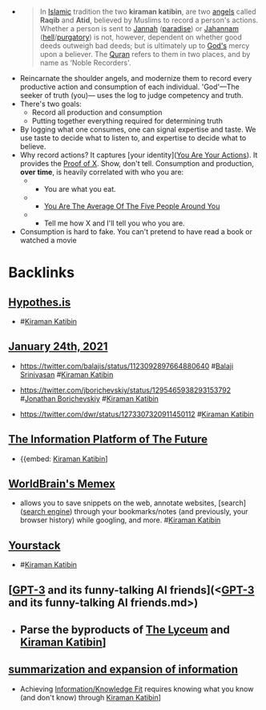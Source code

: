 - > In [Islamic](https://en.wikipedia.org/wiki/Islam) tradition the two **kiraman katibin**, are two [angels](https://en.wikipedia.org/wiki/Islamic_view_of_angels) called **Raqib** and **Atid**, believed by Muslims to record a person's actions. Whether a person is sent to [Jannah](https://en.wikipedia.org/wiki/Jannah) ([paradise](https://en.wikipedia.org/wiki/Paradise)) or [Jahannam](https://en.wikipedia.org/wiki/Jahannam) ([hell](https://en.wikipedia.org/wiki/Hell)/[purgatory](https://en.wikipedia.org/wiki/Purgatory)) is not, however, dependent on whether good deeds outweigh bad deeds; but is ultimately up to [God's](https://en.wikipedia.org/wiki/God_in_Islam) mercy upon a believer. The [Quran](https://en.wikipedia.org/wiki/Quran) refers to them in two places, and by name as ‘Noble Recorders'.
- Reincarnate the shoulder angels, and modernize them to record every productive action and consumption of each individual. 'God'—The seeker of truth (you)— uses the log to judge competency and truth.
- There's two goals:
    - Record all production and consumption
    - Putting together everything required for determining truth
- By logging what one consumes, one can signal expertise and taste. We use taste to decide what to listen to, and expertise to decide what to believe.
- Why record actions? It captures [your identity]([You Are Your Actions](<You Are Your Actions.md>)). It provides the [Proof of X](<Proof of X.md>). Show, don't tell. Consumption and production, __over time__, is heavily correlated with who you are:
    - - You are what you eat.
    - - [You Are The Average Of The Five People Around You](https://medium.com/the-polymath-project/you-are-the-average-of-the-five-people-you-spend-the-most-time-with-a2ea32d08c72)
    - - Tell me how X and I'll tell you who you are.
-  Consumption is hard to fake. You can't pretend to have read a book or watched a movie

# Backlinks
## [Hypothes.is](<Hypothes.is.md>)
- #[Kiraman Katibin](<Kiraman Katibin.md>)

## [January 24th, 2021](<January 24th, 2021.md>)
- https://twitter.com/balajis/status/1123092897664880640 #[Balaji Srinivasan](<Balaji Srinivasan.md>) #[Kiraman Katibin](<Kiraman Katibin.md>)

- https://twitter.com/jborichevskiy/status/1295465938293153792 #[Jonathan Borichevskiy](<Jonathan Borichevskiy.md>) #[Kiraman Katibin](<Kiraman Katibin.md>)

- https://twitter.com/dwr/status/1273307320911450112 #[Kiraman Katibin](<Kiraman Katibin.md>)

## [The Information Platform of The Future](<The Information Platform of The Future.md>)
- {{embed: [Kiraman Katibin](<Kiraman Katibin.md>)]

## [WorldBrain's Memex](<WorldBrain's Memex.md>)
- allows you to save snippets on the web, annotate websites, [search]([search engine](<search engine.md>)) through your bookmarks/notes (and previously, your browser history) while googling, and more. #[Kiraman Katibin](<Kiraman Katibin.md>)

## [Yourstack](<Yourstack.md>)
- #[Kiraman Katibin](<Kiraman Katibin.md>)

## [[GPT-3](<[GPT-3.md>) and its funny-talking AI friends](<[GPT-3](<GPT-3.md>) and its funny-talking AI friends.md>)
- ## Parse the byproducts of [The Lyceum](<The Lyceum.md>) and [Kiraman Katibin](<Kiraman Katibin.md>)]

## [summarization and expansion of information](<summarization and expansion of information.md>)
- Achieving [Information/Knowledge Fit](<Information/Knowledge Fit.md>) requires knowing what you know (and don't know) through [Kiraman Katibin](<Kiraman Katibin.md>)]

